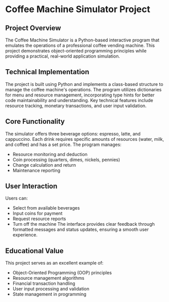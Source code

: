 # Coffee Machine Simulator Project

## Project Overview
The Coffee Machine Simulator is a Python-based interactive program that emulates the operations of a professional coffee vending machine. This project demonstrates object-oriented programming principles while providing a practical, real-world application simulation.

## Technical Implementation
The project is built using Python and implements a class-based structure to manage the coffee machine's operations. The program utilizes dictionaries for menu and resource management, incorporating type hints for better code maintainability and understanding. Key technical features include resource tracking, monetary transactions, and user input validation.

## Core Functionality
The simulator offers three beverage options: espresso, latte, and cappuccino. Each drink requires specific amounts of resources (water, milk, and coffee) and has a set price. The program manages:
- Resource monitoring and deduction
- Coin processing (quarters, dimes, nickels, pennies)
- Change calculation and return
- Maintenance reporting

## User Interaction
Users can:
- Select from available beverages
- Input coins for payment
- Request resource reports
- Turn off the machine
The interface provides clear feedback through formatted messages and status updates, ensuring a smooth user experience.

## Educational Value
This project serves as an excellent example of:
- Object-Oriented Programming (OOP) principles
- Resource management algorithms
- Financial transaction handling
- User input processing and validation
- State management in programming

